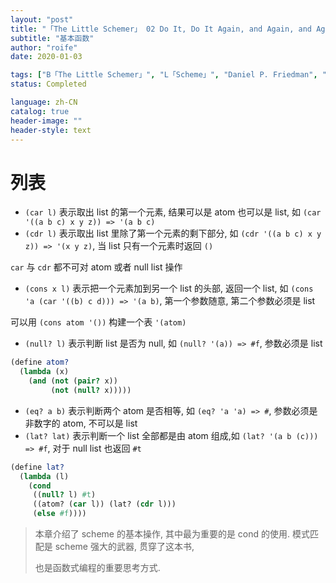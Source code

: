 ```yaml
---
layout: "post"
title: "「The Little Schemer」 02 Do It, Do It Again, and Again, and Again..."
subtitle: "基本函数"
author: "roife"
date: 2020-01-03

tags: ["B「The Little Schemer」", "L「Scheme」", "Daniel P. Friedman", "笔记"]
status: Completed

language: zh-CN
catalog: true
header-image: ""
header-style: text
---
```


# 列表

- `(car l)` 表示取出 list 的第一个元素, 结果可以是 atom 也可以是 list, 如 `(car '((a b c) x y z)) => '(a b c)`
- `(cdr l)` 表示取出 list 里除了第一个元素的剩下部分, 如 `(cdr '((a b c) x y z)) => '(x y z)`, 当 list 只有一个元素时返回 `()`

`car` 与 `cdr` 都不可对 atom 或者 null list 操作

- `(cons x l)` 表示把一个元素加到另一个 list 的头部, 返回一个 list, 如 `(cons 'a (car '((b) c d))) => '(a b)`, 第一个参数随意, 第二个参数必须是 list

可以用 `(cons atom '())` 构建一个表 `'(atom)`

- `(null? l)` 表示判断 list 是否为 null, 如 `(null? '(a)) => #f`, 参数必须是 list

<!-- end list -->

``` scheme
(define atom?
  (lambda (x)
    (and (not (pair? x))
         (not (null? x)))))
```

- `(eq? a b)` 表示判断两个 atom 是否相等, 如 `(eq? 'a 'a) => #`, 参数必须是非数字的 atom,
    不可以是 list
- `(lat? lat)` 表示判断一个 list 全部都是由 atom 组成,如 `(lat? '(a b (c))) => #f`,
    对于 null list 也返回 `#t`

<!-- end list -->

``` scheme
(define lat?
  (lambda (l)
    (cond
     ((null? l) #t)
     ((atom? (car l)) (lat? (cdr l)))
     (else #f))))
```

> 本章介绍了 scheme 的基本操作, 其中最为重要的是 cond 的使用. 模式匹配是 scheme 强大的武器, 贯穿了这本书,
>
> 也是函数式编程的重要思考方式.
